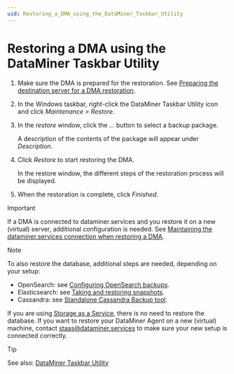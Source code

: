 ```yaml
---
uid: Restoring_a_DMA_using_the_DataMiner_Taskbar_Utility
---
```


# Restoring a DMA using the DataMiner Taskbar Utility

1. Make sure the DMA is prepared for the restoration. See [Preparing the destination server for a DMA restoration](xref:Preparing_the_destination_server_for_a_DMA_restoration).

1. In the Windows taskbar, right-click the DataMiner Taskbar Utility icon and click *Maintenance \> Restore*.

1. In the *restore* window, click the *...* button to select a backup package.

    A description of the contents of the package will appear under *Description*.

1. Click *Restore* to start restoring the DMA.

   In the restore window, the different steps of the restoration process will be displayed.

1. When the restoration is complete, click *Finished*.

> [!IMPORTANT]
> If a DMA is connected to dataminer.services and you restore it on a new (virtual) server, additional configuration is needed. See [Maintaining the dataminer.services connection when restoring a DMA](xref:Maintaining_cloud_connection_when_restoring).

> [!NOTE]
> To also restore the database, additional steps are needed, depending on your setup:
>
> - OpenSearch: see [Configuring OpenSearch backups](xref:Configuring_OpenSearch_Backups).
> - Elasticsearch: see [Taking and restoring snapshots](xref:Configuring_Elasticsearch_backups_Windows_Linux).
> - Cassandra: see [Standalone Cassandra Backup tool](xref:Standalone_Cassandra_Backup_Tool).
>
> If you are using [Storage as a Service](xref:STaaS), there is no need to restore the database. If you want to restore your DataMiner Agent on a new (virtual) machine, contact <staas@dataminer.services> to make sure your new setup is connected correctly.

> [!TIP]
> See also: [DataMiner Taskbar Utility](xref:DataMiner_Taskbar_Utility)
